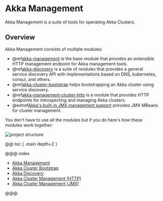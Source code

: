 # Akka Management

Akka Management is a suite of tools for operating Akka Clusters.

## Overview

Akka Management consists of multiple modules:

 * @ref[akka-management](akka-management.md) is the base module that provides an extensible HTTP management endpoint for Akka management tools.
 * @ref[akka-discovery](discovery/index.md) is a suite of modules that provides a general service discovery API with implementations based on DNS, kubernetes, consul, and others.
 * @ref[akka-cluster-bootstrap](bootstrap/index.md) helps bootstrapping an Akka cluster using service discovery.
 * @ref[akka-management-cluster-http](cluster-http-management.md) is a module that provides HTTP endpoints for introspecting and managing Akka clusters.
 * @extref[Akka's built-in JMX management support](akka-docs:scala/cluster-usage.html#cluster-jmx) provides JMX MBeans for cluster management.

You don't have to use all the modules but if you do here's how these modules work together:

![project structure](images/structure.png)


@@ toc { .main depth=2 }

@@@ index

  - [Akka Management](akka-management.md)
  - [Akka Cluster Bootstrap](bootstrap/index.md)
  - [Akka Discovery](discovery/index.md)
  - [Akka Cluster Management (HTTP)](cluster-http-management.md)
  - [Akka Cluster Management (JMX)](cluster-jmx-management.md)

@@@
